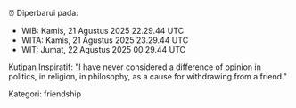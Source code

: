 ⏰ Diperbarui pada:
- WIB: Kamis, 21 Agustus 2025 22.29.44 UTC
- WITA: Kamis, 21 Agustus 2025 23.29.44 UTC
- WIT: Jumat, 22 Agustus 2025 00.29.44 UTC

Kutipan Inspiratif:
"I have never considered a difference of opinion in politics, in religion, in philosophy, as a cause for withdrawing from a friend."


Kategori: friendship

